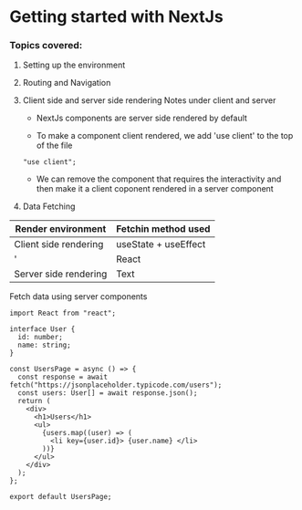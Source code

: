 # Getting started with NextJs

### Topics covered:

1. Setting up the environment
2. Routing and Navigation
3. Client side and server side rendering
   Notes under client and server

   - NextJs components are server side rendered by default

   - To make a component client rendered, we add 'use client' to the top of the file

   ```
   "use client";
   ```

   - We can remove the component that requires the interactivity and then make it a client coponent rendered in a server component

4. Data Fetching

| Render environment    | Fetchin method used  |
| --------------------- | -------------------- |
| Client side rendering | useState + useEffect |
| '                     | React                |
| Server side rendering | Text                 |

Fetch data using server components

```
import React from "react";

interface User {
  id: number;
  name: string;
}

const UsersPage = async () => {
  const response = await fetch("https://jsonplaceholder.typicode.com/users");
  const users: User[] = await response.json();
  return (
    <div>
      <h1>Users</h1>
      <ul>
        {users.map((user) => (
          <li key={user.id}> {user.name} </li>
        ))}
      </ul>
    </div>
  );
};

export default UsersPage;
```
